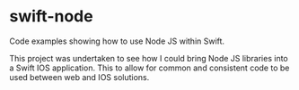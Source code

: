 # swift-node
Code examples showing how to use Node JS within Swift.

This project was undertaken to see how I could bring Node JS libraries into a Swift IOS application. This to allow for common and consistent code to be used between web and IOS solutions.

